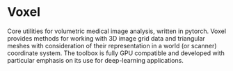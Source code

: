 # Voxel

Core utilities for volumetric medical image analysis, written in pytorch. Voxel provides methods for working with 3D image grid data and triangular meshes with consideration of their representation in a world (or scanner) coordinate system. The toolbox is fully GPU compatible and developed with particular emphasis on its use for deep-learning applications.
